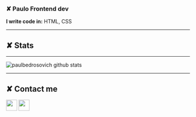 ### ✘ Paulo Frontend dev
**I write code in:** HTML, CSS <br>

<hr>

## ✘ Stats

<hr>

![paulbedrosovich github stats](https://github-readme-stats.vercel.app/api?username=paulbedrosovich&show_icons=true&theme=dark&bg_color=45,000000,696969)
<br>

<hr>

## ✘ Contact me

<a href="https://t.me/pauloaltornado"><img src="files/telegram.ico" height="30px"></img></a>
<a href="https://twitter.com/paulbedrosovich"><img src="files/twitter.ico" height="30px" ></img></a>

<!--
**paulbedrosovich/paulbedrosovich** is a ✨ _special_ ✨ repository because its `README.md` (this file) appears on your GitHub profile.

Here are some ideas to get you started:

- 🔭 I’m currently working on ...
- 🌱 I’m currently learning ...
- 👯 I’m looking to collaborate on ...
- 🤔 I’m looking for help with ...
- 💬 Ask me about ...
- 📫 How to reach me: ...
- 😄 Pronouns: ...
- ⚡ Fun fact: ...
-->

